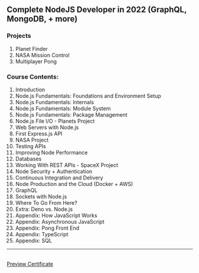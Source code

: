 ## Complete NodeJS Developer in 2022 (GraphQL, MongoDB, + more)

### Projects

1. Planet Finder
2. NASA Mission Control
3. Multiplayer Pong

### Course Contents:

1. Introduction
2. Node.js Fundamentals: Foundations and Environment Setup
3. Node.js Fundamentals: Internals
4. Node.js Fundamentals: Module System
5. Node.js Fundamentals: Package Management
6. Node.js File I/O - Planets Project
7. Web Servers with Node.js
8. First Express.js API
9. NASA Project
10. Testing APIs
11. Improving Node Performance
12. Databases
13. Working With REST APIs - SpaceX Project
14. Node Security + Authentication
15. Continuous Integration and Delivery
16. Node Production and the Cloud (Docker + AWS)
17. GraphQL
18. Sockets with Node.js
19. Where To Go From Here?
20. Extra: Deno vs. Node.js
21. Appendix: How JavaScript Works
22. Appendix: Asynchronous JavaScript
23. Appendix: Pong Front End
24. Appendix: TypeScript
25. Appendix: SQL

---

<br>[Preview Certificate](https://najwan-portfolio.netlify.app/)
